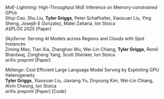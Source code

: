 *MoE-Lightning*: High-Throughput MoE Inference on Memory-constrained GPUs\
Shiyi Cao, Shu Liu, **Tyler Griggs**, Peter Schafhalter, Xiaoxuan Liu, Ying Sheng, Joseph E Gonzalez, Matei Zaharia, Ion Stoica\
<span style="font-style:italic">ASPLOS 2025</span> [<a style="text-decoration:none" href="https://arxiv.org/abs/2411.11217" target="_blank">Paper</a>]

*SkyServe*: Serving AI Models across Regions and Clouds with Spot Instances\
Ziming Mao, Tian Xia, Zhanghao Wu, Wei-Lin Chiang, **Tyler Griggs**, Romil Bhardwaj, Zongheng Yang, Scott Shenker, Ion Stoica\
<span style="font-style:italic">arXiv preprint</span> [<a style="text-decoration:none" href="https://arxiv.org/pdf/2411.01438" target="_blank">Paper</a>]

*Mélange*: Cost Efficient Large Language Model Serving by Exploiting GPU Heterogeneity\
**Tyler Griggs**, Xiaoxuan Liu, Jiaxiang Yu, Doyoung Kim, Wei-Lin Chiang, Alvin Cheung, Ion Stoica\
<span style="font-style:italic">arXiv preprint</span> [<a style="text-decoration:none" href="https://arxiv.org/abs/2404.14527" target="_blank">Paper</a>] [<a style="text-decoration:none" href="https://github.com/tyler-griggs/melange-release" target="_blank">Code</a>]
